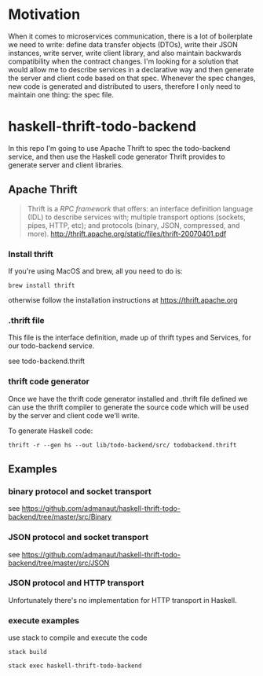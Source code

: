 # Motivation

When it comes to microservices communication, there is a lot of boilerplate we need to write:
define data transfer objects (DTOs), write their JSON instances, write server, write client
library, and also maintain backwards compatibility when the contract changes.
I'm looking for a solution that would allow me to describe services in a declarative way and
then generate the server and client code based on that spec. Whenever the spec changes,
new code is generated and distributed to users, therefore I only need to maintain
one thing: the spec file.

# haskell-thrift-todo-backend

In this repo I'm going to use Apache Thrift to spec the todo-backend service, and then
use the Haskell code generator Thrift provides to generate server and client libraries.

## Apache Thrift

> Thrift is a _RPC framework_ that offers: an interface definition language (IDL) to describe
> services with; multiple transport options (sockets, pipes, HTTP, etc); and protocols
> (binary, JSON, compressed, and more). http://thrift.apache.org/static/files/thrift-20070401.pdf

### Install thrift

If you're using MacOS and brew, all you need to do is:

```
brew install thrift
```

otherwise follow the installation instructions at https://thrift.apache.org

### .thrift file

This file is the interface definition, made up of thrift types and Services, for
our todo-backend service.

see todo-backend.thrift

### thrift code generator

Once we have the thrift code generator installed and .thrift file defined we can use
the thrift compiler to generate the source code which will be used by the server
and client code we'll write.

To generate Haskell code:

```
thrift -r --gen hs --out lib/todo-backend/src/ todobackend.thrift
```

## Examples

### binary protocol and socket transport

see https://github.com/admanaut/haskell-thrift-todo-backend/tree/master/src/Binary

### JSON protocol and socket transport

see https://github.com/admanaut/haskell-thrift-todo-backend/tree/master/src/JSON

### JSON protocol and HTTP transport

Unfortunately there's no implementation for HTTP transport in Haskell.

### execute examples

use stack to compile and execute the code

```
stack build
```

```
stack exec haskell-thrift-todo-backend
```
